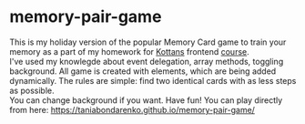 # memory-pair-game
This is my holiday version of the popular Memory Card game to train your memory as a part of my homework for <a href='https://github.com/kottans'>Kottans</a> frontend <a href='https://github.com/Kottans/frontend'>course</a>.</br>
I've used my knowlegde about event delegation, array methods, toggling background. All game is created with elements, which are being added dynamically. 
The rules are simple: find two identical cards with as less steps as possible.</br>
You can change background if you want.
Have fun!
You can play directly from here: https://taniabondarenko.github.io/memory-pair-game/
